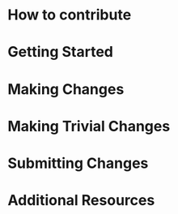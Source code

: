 # How to contribute

# Getting Started

# Making Changes

# Making Trivial Changes

# Submitting Changes

# Additional Resources
